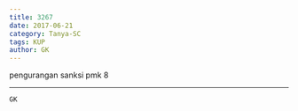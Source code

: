 ```yaml
---
title: 3267
date: 2017-06-21
category: Tanya-SC
tags: KUP
author: GK
---
```


pengurangan sanksi pmk 8

---



`GK`

